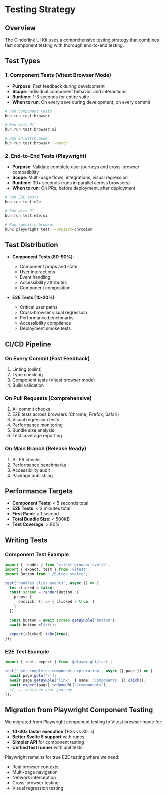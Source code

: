 # Testing Strategy

## Overview

The Cinderlink UI Kit uses a comprehensive testing strategy that combines fast component testing with thorough end-to-end testing.

## Test Types

### 1. Component Tests (Vitest Browser Mode)
- **Purpose**: Fast feedback during development
- **Scope**: Individual component behavior and interactions
- **Runtime**: 1-3 seconds for entire suite
- **When to run**: On every save during development, on every commit

```bash
# Run component tests
bun run test:browser

# Run with UI
bun run test:browser:ui

# Run in watch mode
bun run test:browser --watch
```

### 2. End-to-End Tests (Playwright)
- **Purpose**: Validate complete user journeys and cross-browser compatibility
- **Scope**: Multi-page flows, integrations, visual regression
- **Runtime**: 30+ seconds (runs in parallel across browsers)
- **When to run**: On PRs, before deployment, after deployment

```bash
# Run E2E tests
bun run test:e2e

# Run with UI
bun run test:e2e:ui

# Run specific browser
bunx playwright test --project=chromium
```

## Test Distribution

- **Component Tests (80-90%)**: 
  - Component props and state
  - User interactions
  - Event handling
  - Accessibility attributes
  - Component composition

- **E2E Tests (10-20%)**:
  - Critical user paths
  - Cross-browser visual regression
  - Performance benchmarks
  - Accessibility compliance
  - Deployment smoke tests

## CI/CD Pipeline

### On Every Commit (Fast Feedback)
1. Linting (oxlint)
2. Type checking
3. Component tests (Vitest browser mode)
4. Build validation

### On Pull Requests (Comprehensive)
1. All commit checks
2. E2E tests across browsers (Chrome, Firefox, Safari)
3. Visual regression tests
4. Performance monitoring
5. Bundle size analysis
6. Test coverage reporting

### On Main Branch (Release Ready)
1. All PR checks
2. Performance benchmarks
3. Accessibility audit
4. Package publishing

## Performance Targets

- **Component Tests**: < 5 seconds total
- **E2E Tests**: < 2 minutes total
- **First Paint**: < 1 second
- **Total Bundle Size**: < 500KB
- **Test Coverage**: > 80%

## Writing Tests

### Component Test Example
```typescript
import { render } from 'vitest-browser-svelte';
import { expect, test } from 'vitest';
import Button from './Button.svelte';

test('handles click events', async () => {
  let clicked = false;
  const screen = render(Button, {
    props: {
      onclick: () => { clicked = true; }
    }
  });
  
  const button = await screen.getByRole('button');
  await button.click();
  
  expect(clicked).toBe(true);
});
```

### E2E Test Example
```typescript
import { test, expect } from '@playwright/test';

test('user completes component exploration', async ({ page }) => {
  await page.goto('/');
  await page.getByRole('link', { name: 'Components' }).click();
  await expect(page).toHaveURL('/components');
  // ... continue user journey
});
```

## Migration from Playwright Component Testing

We migrated from Playwright component testing to Vitest browser mode for:
- **10-30x faster execution** (1-3s vs 30+s)
- **Better Svelte 5 support** with runes
- **Simpler API** for component testing
- **Unified test runner** with unit tests

Playwright remains for true E2E testing where we need:
- Real browser contexts
- Multi-page navigation
- Network interception
- Cross-browser testing
- Visual regression testing